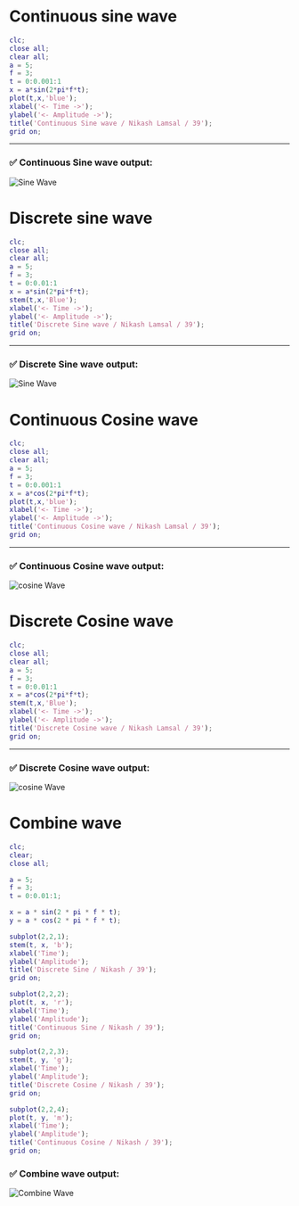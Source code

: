 # Continuous sine wave

```matlab
clc;
close all;
clear all;
a = 5;
f = 3;
t = 0:0.001:1
x = a*sin(2*pi*f*t);
plot(t,x,'blue');
xlabel('<- Time ->');
ylabel('<- Amplitude ->');
title('Continuous Sine wave / Nikash Lamsal / 39');
grid on;
```

---

### ✅ Continuous Sine wave output:

![Sine Wave](./Output%20Store/cont%20sine%20wave.svg)

# Discrete sine wave

```matlab
clc;
close all;
clear all;
a = 5;
f = 3;
t = 0:0.01:1
x = a*sin(2*pi*f*t);
stem(t,x,'Blue');
xlabel('<- Time ->');
ylabel('<- Amplitude ->');
title('Discrete Sine wave / Nikash Lamsal / 39');
grid on;

```

---

### ✅ Discrete Sine wave output:

![Sine Wave](./Output%20Store/dic%20sine%20wave.svg)

# Continuous Cosine wave

```matlab
clc;
close all;
clear all;
a = 5;
f = 3;
t = 0:0.001:1
x = a*cos(2*pi*f*t);
plot(t,x,'blue');
xlabel('<- Time ->');
ylabel('<- Amplitude ->');
title('Continuous Cosine wave / Nikash Lamsal / 39');
grid on;

```

---

### ✅ Continuous Cosine wave output:

![cosine Wave](./Output%20Store/cont..%20cosine%20wave.svg)


# Discrete Cosine wave

```matlab
clc;
close all;
clear all;
a = 5;
f = 3;
t = 0:0.01:1
x = a*cos(2*pi*f*t);
stem(t,x,'Blue');
xlabel('<- Time ->');
ylabel('<- Amplitude ->');
title('Discrete Cosine wave / Nikash Lamsal / 39');
grid on;

```

---

### ✅ Discrete Cosine wave output:

![cosine Wave](./Output%20Store/disc..cosine%20wave.svg)



# Combine wave

```matlab
clc;
clear;
close all;

a = 5;
f = 3;
t = 0:0.01:1;

x = a * sin(2 * pi * f * t);
y = a * cos(2 * pi * f * t);

subplot(2,2,1);
stem(t, x, 'b');
xlabel('Time');
ylabel('Amplitude');
title('Discrete Sine / Nikash / 39');
grid on;

subplot(2,2,2);
plot(t, x, 'r');
xlabel('Time');
ylabel('Amplitude');
title('Continuous Sine / Nikash / 39');
grid on;

subplot(2,2,3);
stem(t, y, 'g');
xlabel('Time');
ylabel('Amplitude');
title('Discrete Cosine / Nikash / 39');
grid on;

subplot(2,2,4);
plot(t, y, 'm');
xlabel('Time');
ylabel('Amplitude');
title('Continuous Cosine / Nikash / 39');
grid on;


```

### ✅ Combine wave output:

![Combine Wave](./Output%20Store/all.svg)
